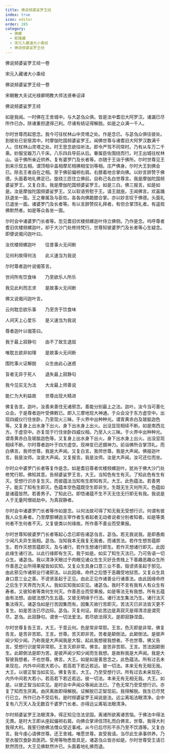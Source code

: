 ```yaml
---
title: 佛说频婆娑罗王经
index: true
icon: editor
order: 285
category:
  - 佛藏
  - 乾隆藏
  - 宋元入藏诸大小乘经
  - 佛说频婆娑罗王经
---
```


佛说频婆娑罗王经一卷  

宋元入藏诸大小乘经  

佛说频婆娑罗王经一卷  

宋朝散大夫试光禄卿明教大师法贤奉诏译  

佛说频婆娑罗王经  

如是我闻。一时佛在王舍城中。与大苾刍众俱。皆是法中耆旧大阿罗汉。诸漏已尽所作已办。除诸重担逮得己利。尽诸有结证得解脱。如是之众满一千人。  

尔时世尊而起思念。我今可往杖林山中灵塔之处。作是念已。与苾刍众俱往彼处。到彼处已安居其中。时摩伽陀国频婆娑罗王。闻佛世尊与诸耆旧大阿罗汉数满千人。住杖林山灵塔之处。时王思念欲往听法。即令严驾不同常时。乃有从车万二千乘。妙服宝器万八千床。八乐四兵导前从后。眷属臣佐围绕而行。时王出城往杖林山。诣于佛所亲近供养。复有婆罗门及长者等。亦随于王诣于佛所。尔时世尊见王到来示现五相。谓顶相伞盖相摩尼相拂相宝剑等相。庄严佛身。尔时大王到佛会已。除去王者自在之相。至于佛前偏袒右肩。右膝着地合掌向佛。以妙言辞赞于佛德。头面着地礼佛足已。旋绕三匝住立佛前。自称己名白世尊言。我是摩伽陀国频婆娑罗王。又复白言。我是摩伽陀国频婆娑罗王。如是三白。佛三报言。如是如是。汝是摩伽陀国频婆娑罗王。又以软语劳慰于王。请王就座。王闻佛言。欢喜踊跃退坐一面。王之眷属及与臣佐。各各向佛跪膝合掌。亦以妙言叹于佛德。头面礼已退坐一面。诸婆罗门及长者等。有以言辞赞叹礼拜者。有但合掌顶礼者。有遥观佛默然者。如是等众各坐一面。  

尔时会中诸婆罗门长者等。忽见耆旧优楼频螺迦叶侍立佛侧。乃作是念。呜呼尊者耆旧优楼频螺迦叶。却于大沙门处修持梵行。世尊知彼婆罗门及长者等心生疑念。即便说偈问迦叶曰。  

汝优楼频螺迦叶　　往昔事火无间断  

见何利故得何法　　此义速当为我说  

尔时尊者迦叶说偈答言。  

世间所有饮食味　　乃至欲乐人所乐  

我见此利而志求　　是故事火无间断  

佛又说偈问迦叶言。  

云何耽恋欲乐事　　乃至贪于饮食味  

人间天上心爱乐　　是义速当为我说  

尊者迦叶以偈答曰。  

我于最上寂静句　　由不了故生退屈  

唯耽五欲非如理　　是故事火无间断  

围陀事火证解脱　　众生由此心迷惑  

盲者无异于死人　　退失最上寂静句  

我今见实无为法　　大龙最上师善说  

能仁为大利益故　　世尊出现大精进  

佛复告言。迦叶。汝善来善住无诸邪念。善能分别最上之法。迦叶。汝今当可善化众会。于是尊者迦叶受佛敕已。即入三摩地现大神通。于众会没于东方虚空中。出现四威仪行住坐卧。乃至现火三昧。于火界中出种种光。谓青黄赤白及玻胝迦色等。又复身上出水身下出火。身下出水身上出火。出没显现相续不断。如是南西北方。于虚空中。亦复现于行住坐卧四威仪相。乃至入火三昧。于火界中出种种光。谓青黄赤白及玻胝迦色等。又复身上出水身下出火。身下出水身上出火。出没显现相续不断。尔时尊者迦叶于四方虚空。现神变已还摄神力。前诣佛所合掌顶礼。而白佛言。我师世尊。我是大声闻。又复白言。我师世尊。我是大声闻。佛报迦叶言。我是汝师。汝是大声闻。又复报言。我是汝师。汝是大声闻。汝可还位而坐。  

尔时众中婆罗门长者等复作是念。如是耆旧尊者优楼频螺迦叶。犹尚于佛大沙门处修梵行耶。佛知其意。告频婆娑罗王言。大王。当知色有生有灭。了知此色有生有灭。受想行识亦复生灭。而彼蕴法当知有生即知有灭。大王。此色蕴法。若善男子。能实了知有生即灭。色蕴本空色蕴既空生即非生。生既无生灭何所灭。色蕴如是诸蕴皆然。若善男子。了知此已。即悟诸蕴不生不灭无住无行即无有我。我说是人于无量阿僧祇劫中。为真寂静者。  

尔时会中诸婆罗门长者等作如是念。以何法故可得了知无我无受想行识。何谓有彼我人众生寿者。乃至摩那嚩迦主宰作者生者起者无动者说者分别者知者。如是等类何者不生何者不灭。又复彼类以何缘故。所作善不善业而受果报。  

尔时世尊知彼婆罗门长者等起心念已即告诸苾刍言。苾刍。若无我说我。是即愚痴少闻凡夫异生我相。苾刍。当知我本无我复无我者。而诸苦法。若作生想苦蕴即生。若作灭想苦蕴即灭。及与诸行。若作生想诸行即生。若作灭想诸行即灭。此因此缘生诸行法。以此行缘即有生灭。我于如是。如实了知生灭法已。乃可告语一切众生。诸苾刍。我以清净天眼过于肉眼见诸众生生灭好丑贵贱上下善趣恶趣众生所作善恶之业所得果报皆如实知。又复众生具身口意三业不善。毁谤贤圣起于邪见。由此邪见作诸邪业行诸邪法。以此因缘。命终之后堕于恶趣受地狱苦。又复众生具身口意三业之善。不谤贤圣起于正见。由此正见作诸善业行诸善法。由此因缘命终之后生于天界而为天人。我如实知我如实见。诸苾刍。我时不言有我有人有众生有寿者。又彼知者等类何生何灭。作善恶业而受果报。如是等法无有我想。所有五蕴由有法想。由彼法想乃生五蕴。又彼无明缘于行法。诸行法生集法乃生。诸行法灭集法得灭。诸苾刍如是行苦因集而有。因集灭故行苦即灭。苦法灭已非法皆灭更不复生。如是苦法已尽边际。苾刍。灭复何证。即此苦边是真寂灭是得清凉是谓究尽。苾刍。此寂静句。谓舍一切法爱法。若尽欲法得灭。是即寂静涅盘。  

尔时世尊复告王言。大王。于意云何。色是常非常耶。王言。色灭即是非常。佛复告言。是苦非苦耶。王言。世尊。苦灭即非苦。苦者是颠倒法。此颠倒法。是彼声闻少知少闻。乃称我是大声闻我是大智。起此我想彼我想者。不也世尊。佛又告言。受想行识是常非常耶。王言灭即非常。佛言。是苦非苦耶。王言。苦法因颠倒生。此颠倒法是即为苦。是彼声闻少知少闻而生我想。是故称我是大声闻。我是大智彼我想者。不也世尊。佛言。大王。如是如是善思念之。此色蕴法。所有过去未来现在。内外中间若大若小。若高若下若近若远。彼一切法。本来无有无相无我。大王。以彼正智当如实见。佛复告言。大王。乃至受想行识。所有过去未来现在。内外中间若大若小。若高若下若近若远。彼一切法。本来无有无相无我。大王。如是。以彼正智当如实见。是时会中声闻众等闻此法已。了色无常乃至受想行识。亦复了知而生厌离。由厌离故即得解脱。证解脱已正智现前。我得解脱。我生已尽梵行已立。所作已办不受后有。是时频婆娑罗王闻说是法。远尘离垢法眼清净。会中复有八万天人及无数百千婆罗门长者。亦得远尘离垢法眼清净。  

尔时频婆娑罗王法眼清净。得正知见住法坚固。离诸所欲离诸苦恼。于佛法中得法无畏。是时大王即从座起偏袒右肩。向佛合掌谛信顶礼而白佛言。世尊。我得大利我得大利。我誓归依佛法僧众受近事戒。从今已后尽形不杀乃至不饮酒等。又复白言。我今虔心请佛世尊。还王舍城。唯愿世尊。哀受我请。当尽此生承事供养。乃至衣服饮食卧具医药。受用等物悉皆具足。诸苾刍众皆亦如是。尔时世尊受王请已默然而住。大王见佛默然许已。头面着地礼佛而退。  
